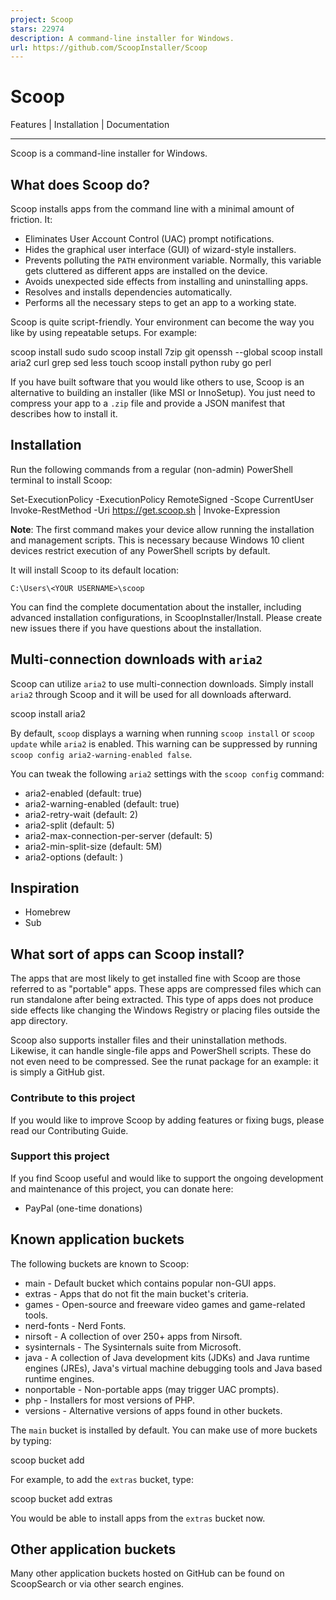 ```yaml
---
project: Scoop
stars: 22974
description: A command-line installer for Windows.
url: https://github.com/ScoopInstaller/Scoop
---
```


Scoop
=====

Features | Installation | Documentation

* * *

Scoop is a command-line installer for Windows.

What does Scoop do?
-------------------

Scoop installs apps from the command line with a minimal amount of friction. It:

-   Eliminates User Account Control (UAC) prompt notifications.
-   Hides the graphical user interface (GUI) of wizard-style installers.
-   Prevents polluting the `PATH` environment variable. Normally, this variable gets cluttered as different apps are installed on the device.
-   Avoids unexpected side effects from installing and uninstalling apps.
-   Resolves and installs dependencies automatically.
-   Performs all the necessary steps to get an app to a working state.

Scoop is quite script-friendly. Your environment can become the way you like by using repeatable setups. For example:

scoop install sudo
sudo scoop install 7zip git openssh --global
scoop install aria2 curl grep sed less touch
scoop install python ruby go perl

If you have built software that you would like others to use, Scoop is an alternative to building an installer (like MSI or InnoSetup). You just need to compress your app to a `.zip` file and provide a JSON manifest that describes how to install it.

Installation
------------

Run the following commands from a regular (non-admin) PowerShell terminal to install Scoop:

Set-ExecutionPolicy \-ExecutionPolicy RemoteSigned \-Scope CurrentUser
Invoke-RestMethod \-Uri https://get.scoop.sh | Invoke-Expression

**Note**: The first command makes your device allow running the installation and management scripts. This is necessary because Windows 10 client devices restrict execution of any PowerShell scripts by default.

It will install Scoop to its default location:

`C:\Users\<YOUR USERNAME>\scoop`

You can find the complete documentation about the installer, including advanced installation configurations, in ScoopInstaller/Install. Please create new issues there if you have questions about the installation.

Multi-connection downloads with `aria2`
---------------------------------------

Scoop can utilize `aria2` to use multi-connection downloads. Simply install `aria2` through Scoop and it will be used for all downloads afterward.

scoop install aria2

By default, `scoop` displays a warning when running `scoop install` or `scoop update` while `aria2` is enabled. This warning can be suppressed by running `scoop config aria2-warning-enabled false`.

You can tweak the following `aria2` settings with the `scoop config` command:

-   aria2-enabled (default: true)
-   aria2-warning-enabled (default: true)
-   aria2-retry-wait (default: 2)
-   aria2-split (default: 5)
-   aria2-max-connection-per-server (default: 5)
-   aria2-min-split-size (default: 5M)
-   aria2-options (default: )

Inspiration
-----------

-   Homebrew
-   Sub

What sort of apps can Scoop install?
------------------------------------

The apps that are most likely to get installed fine with Scoop are those referred to as "portable" apps. These apps are compressed files which can run standalone after being extracted. This type of apps does not produce side effects like changing the Windows Registry or placing files outside the app directory.

Scoop also supports installer files and their uninstallation methods. Likewise, it can handle single-file apps and PowerShell scripts. These do not even need to be compressed. See the runat package for an example: it is simply a GitHub gist.

### Contribute to this project

If you would like to improve Scoop by adding features or fixing bugs, please read our Contributing Guide.

### Support this project

If you find Scoop useful and would like to support the ongoing development and maintenance of this project, you can donate here:

-   PayPal (one-time donations)

Known application buckets
-------------------------

The following buckets are known to Scoop:

-   main - Default bucket which contains popular non-GUI apps.
-   extras - Apps that do not fit the main bucket's criteria.
-   games - Open-source and freeware video games and game-related tools.
-   nerd-fonts - Nerd Fonts.
-   nirsoft - A collection of over 250+ apps from Nirsoft.
-   sysinternals - The Sysinternals suite from Microsoft.
-   java - A collection of Java development kits (JDKs) and Java runtime engines (JREs), Java's virtual machine debugging tools and Java based runtime engines.
-   nonportable - Non-portable apps (may trigger UAC prompts).
-   php - Installers for most versions of PHP.
-   versions - Alternative versions of apps found in other buckets.

The `main` bucket is installed by default. You can make use of more buckets by typing:

scoop bucket add <name>

For example, to add the `extras` bucket, type:

scoop bucket add extras

You would be able to install apps from the `extras` bucket now.

Other application buckets
-------------------------

Many other application buckets hosted on GitHub can be found on ScoopSearch or via other search engines.
